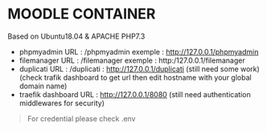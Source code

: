 # MOODLE CONTAINER
Based on Ubuntu18.04 & APACHE PHP7.3

 - phpmyadmin URL : /phpmyadmin exemple :  http://127.0.0.1/phpmyadmin
 - filemanager URL : /filemanager exemple : http:/127.0.0.1/filemanager
 - duplicati URL : /duplicati : http://127.0.0.1/duplicati (still need some work) (check trafik dashboard to get url then edit hostname with your global domain name)
 - traefik dashboard URL : http://127.0.0.1/8080 (still need authentication middlewares for security)

> For credential please check .env
